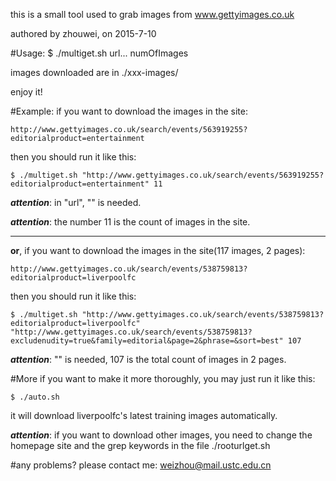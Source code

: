 this is a small tool used to grab images from www.gettyimages.co.uk

authored by zhouwei, on 2015-7-10


#Usage:
    $ ./multiget.sh url... numOfImages

images downloaded are in ./xxx-images/

enjoy it!


#Example:
if you want to download the images in the site:

    http://www.gettyimages.co.uk/search/events/563919255?editorialproduct=entertainment

then you should run it like this:

    $ ./multiget.sh "http://www.gettyimages.co.uk/search/events/563919255?editorialproduct=entertainment" 11

***attention***: in "url", "" is needed.

***attention***: the number 11 is the count of images in the site.

*************************

**or**, if you want to download the images in the site(117 images, 2 pages):
    
    http://www.gettyimages.co.uk/search/events/538759813?editorialproduct=liverpoolfc

then you should run it like this:

    $ ./multiget.sh "http://www.gettyimages.co.uk/search/events/538759813?editorialproduct=liverpoolfc" "http://www.gettyimages.co.uk/search/events/538759813?excludenudity=true&family=editorial&page=2&phrase=&sort=best" 107

***attention***: "" is needed, 107 is the total count of images in 2 pages.


#More
if you want to make it more thoroughly, you may just run it like this:

    $ ./auto.sh

it will download liverpoolfc's latest training images automatically. 

***attention***: if you want to download other images, you need to change the homepage site and the grep keywords in the file ./rooturlget.sh 


#any problems? 
please contact me: weizhou@mail.ustc.edu.cn
